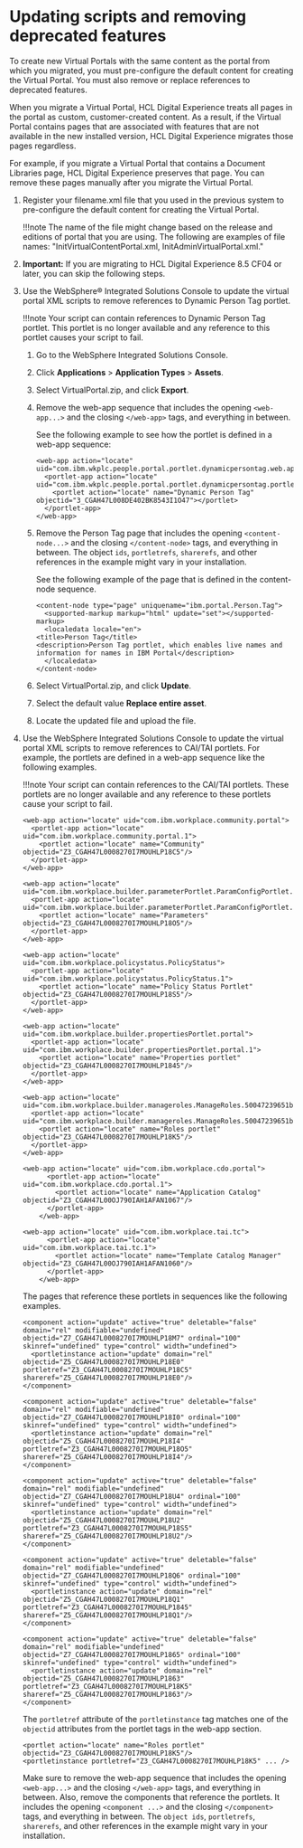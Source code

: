 # Updating scripts and removing deprecated features

To create new Virtual Portals with the same content as the portal from which you migrated, you must pre-configure the default content for creating the Virtual Portal. You must also remove or replace references to deprecated features.

When you migrate a Virtual Portal, HCL Digital Experience treats all pages in the portal as custom, customer-created content. As a result, if the Virtual Portal contains pages that are associated with features that are not available in the new installed version, HCL Digital Experience migrates those pages regardless.

For example, if you migrate a Virtual Portal that contains a Document Libraries page, HCL Digital Experience preserves that page. You can remove these pages manually after you migrate the Virtual Portal.

1.  Register your filename.xml file that you used in the previous system to pre-configure the default content for creating the Virtual Portal.

    !!!note
        The name of the file might change based on the release and editions of portal that you are using. The following are examples of file names: "InitVirtualContentPortal.xml, InitAdminVirtualPortal.xml."

2.  **Important:** If you are migrating to HCL Digital Experience 8.5 CF04 or later, you can skip the following steps.

3.  Use the WebSphere® Integrated Solutions Console to update the virtual portal XML scripts to remove references to Dynamic Person Tag portlet.

    !!!note
        Your script can contain references to Dynamic Person Tag portlet. This portlet is no longer available and any reference to this portlet causes your script to fail.

    1.  Go to the WebSphere Integrated Solutions Console.

    2.  Click **Applications** \> **Application Types** \> **Assets**.

    3.  Select VirtualPortal.zip, and click **Export**.

    4.  Remove the web-app sequence that includes the opening `<web-app...>` and the closing `</web-app>` tags, and everything in between.

        See the following example to see how the portlet is defined in a web-app sequence:

        ```
        <web-app action="locate" uid="com.ibm.wkplc.people.portal.portlet.dynamicpersontag.web.app">
          <portlet-app action="locate" uid="com.ibm.wkplc.people.portal.portlet.dynamicpersontag.portlet.app">
            <portlet action="locate" name="Dynamic Person Tag" objectid="3_CGAH47L008DE402BK8543I1O47"></portlet>
          </portlet-app>
        </web-app>
        ```

    5.  Remove the Person Tag page that includes the opening `<content-node...>` and the closing `</content-node>` tags, and everything in between. The object `ids`, `portletrefs`, `sharerefs`, and other references in the example might vary in your installation.

        See the following example of the page that is defined in the content-node sequence.

        ```
        <content-node type="page" uniquename="ibm.portal.Person.Tag">
          <supported-markup markup="html" update="set"></supported-markup>
          <localedata locale="en">
        <title>Person Tag</title>
        <description>Person Tag portlet, which enables live names and information for names in IBM Portal</description>
          </localedata>
        </content-node>
        ```

    6.  Select VirtualPortal.zip, and click **Update**.

    7.  Select the default value **Replace entire asset**.

    8.  Locate the updated file and upload the file.

4.  Use the WebSphere Integrated Solutions Console to update the virtual portal XML scripts to remove references to CAI/TAI portlets. For example, the portlets are defined in a web-app sequence like the following examples.

    !!!note
        Your script can contain references to the CAI/TAI portlets. These portlets are no longer available and any reference to these portlets cause your script to fail.

    ```
    <web-app action="locate" uid="com.ibm.workplace.community.portal">
      <portlet-app action="locate" uid="com.ibm.workplace.community.portal.1">
        <portlet action="locate" name="Community" objectid="Z3_CGAH47L0008270I7MOUHLP18C5"/>
      </portlet-app>
    </web-app>
    ```

    ```
    <web-app action="locate" uid="com.ibm.workplace.builder.parameterPortlet.ParamConfigPortlet.40b0885181fd00171b3b9587aea11c02">
      <portlet-app action="locate" uid="com.ibm.workplace.builder.parameterPortlet.ParamConfigPortlet.40b0885181fd00171b3b9587aea11c02.1">
        <portlet action="locate" name="Parameters" objectid="Z3_CGAH47L0008270I7MOUHLP18O5"/>
      </portlet-app>
    </web-app>
    ```

    ```
    <web-app action="locate" uid="com.ibm.workplace.policystatus.PolicyStatus">
      <portlet-app action="locate" uid="com.ibm.workplace.policystatus.PolicyStatus.1">
        <portlet action="locate" name="Policy Status Portlet" objectid="Z3_CGAH47L0008270I7MOUHLP18S5"/>
      </portlet-app>
    </web-app>
    ```

    ```
    <web-app action="locate" uid="com.ibm.workplace.builder.propertiesPortlet.portal">
      <portlet-app action="locate" uid="com.ibm.workplace.builder.propertiesPortlet.portal.1">
        <portlet action="locate" name="Properties portlet" objectid="Z3_CGAH47L0008270I7MOUHLP1845"/>
      </portlet-app>
    </web-app>
    ```

    ```
    <web-app action="locate" uid="com.ibm.workplace.builder.manageroles.ManageRoles.50047239651b0018123cdeae474aa5c4">
      <portlet-app action="locate" uid="com.ibm.workplace.builder.manageroles.ManageRoles.50047239651b0018123cdeae474aa5c4.1">
        <portlet action="locate" name="Roles portlet" objectid="Z3_CGAH47L0008270I7MOUHLP18K5"/>
      </portlet-app>
    </web-app>
    ```

    ```
    <web-app action="locate" uid="com.ibm.workplace.cdo.portal">
          <portlet-app action="locate" uid="com.ibm.workplace.cdo.portal.1">
            <portlet action="locate" name="Application Catalog" objectid="Z3_CGAH47L00OJ790IAH1AFAN1067"/>
          </portlet-app>
        </web-app>
    ```

    ```
    <web-app action="locate" uid="com.ibm.workplace.tai.tc">
          <portlet-app action="locate" uid="com.ibm.workplace.tai.tc.1">
            <portlet action="locate" name="Template Catalog Manager" objectid="Z3_CGAH47L00OJ790IAH1AFAN1060"/>
          </portlet-app>
        </web-app>
    ```

    The pages that reference these portlets in sequences like the following examples.

    ```
    <component action="update" active="true" deletable="false" domain="rel" modifiable="undefined" objectid="Z7_CGAH47L0008270I7MOUHLP18M7" ordinal="100" skinref="undefined" type="control" width="undefined">
      <portletinstance action="update" domain="rel" objectid="Z5_CGAH47L0008270I7MOUHLP18E0" portletref="Z3_CGAH47L0008270I7MOUHLP18C5" shareref="Z5_CGAH47L0008270I7MOUHLP18E0"/>
    </component>
    ```

    ```
    <component action="update" active="true" deletable="false" domain="rel" modifiable="undefined" objectid="Z7_CGAH47L0008270I7MOUHLP18I0" ordinal="100" skinref="undefined" type="control" width="undefined">
      <portletinstance action="update" domain="rel" objectid="Z5_CGAH47L0008270I7MOUHLP18I4" portletref="Z3_CGAH47L0008270I7MOUHLP18O5" shareref="Z5_CGAH47L0008270I7MOUHLP18I4"/>
    </component>
    ```

    ```
    <component action="update" active="true" deletable="false" domain="rel" modifiable="undefined" objectid="Z7_CGAH47L0008270I7MOUHLP18U4" ordinal="100" skinref="undefined" type="control" width="undefined">
      <portletinstance action="update" domain="rel" objectid="Z5_CGAH47L0008270I7MOUHLP18U2" portletref="Z3_CGAH47L0008270I7MOUHLP18S5" shareref="Z5_CGAH47L0008270I7MOUHLP18U2"/>
    </component>
    ```

    ```
    <component action="update" active="true" deletable="false" domain="rel" modifiable="undefined" objectid="Z7_CGAH47L0008270I7MOUHLP18Q6" ordinal="100" skinref="undefined" type="control" width="undefined">
      <portletinstance action="update" domain="rel" objectid="Z5_CGAH47L0008270I7MOUHLP18Q1" portletref="Z3_CGAH47L0008270I7MOUHLP1845" shareref="Z5_CGAH47L0008270I7MOUHLP18Q1"/>
    </component>
    ```

    ```
    <component action="update" active="true" deletable="false" domain="rel" modifiable="undefined" objectid="Z7_CGAH47L0008270I7MOUHLP1865" ordinal="100" skinref="undefined" type="control" width="undefined">
      <portletinstance action="update" domain="rel" objectid="Z5_CGAH47L0008270I7MOUHLP1863" portletref="Z3_CGAH47L0008270I7MOUHLP18K5" shareref="Z5_CGAH47L0008270I7MOUHLP1863"/>
    </component>
    ```

    The `portletref` attribute of the `portletinstance` tag matches one of the `objectid` attributes from the portlet tags in the web-app section.

    ```
    <portlet action="locate" name="Roles portlet" objectid="Z3_CGAH47L0008270I7MOUHLP18K5"/>
    <portletinstance portletref="Z3_CGAH47L0008270I7MOUHLP18K5" ... />
    ```

    Make sure to remove the web-app sequence that includes the opening `<web-app...>` and the closing `</web-app>` tags, and everything in between. Also, remove the components that reference the portlets. It includes the opening `<component ...>` and the closing `</component>` tags, and everything in between. The `object ids`, `portletrefs`, `sharerefs`, and other references in the example might vary in your installation.



